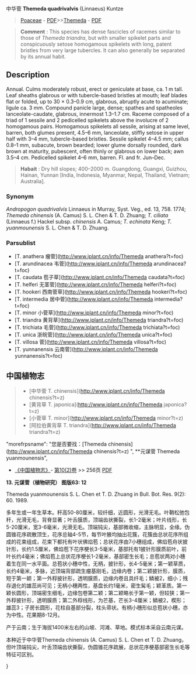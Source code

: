中华菅 **Themeda quadrivalvis** (Linnaeus) Kuntze

> [Poaceae](http://www.iplant.cn/info/Poaceae?t=foc) - [PDF](http://www.iplant.cn/foc/pdf/Poaceae.pdf)>>[Themeda](http://www.iplant.cn/info/Themeda?t=foc) - [PDF](http://www.iplant.cn/foc/pdf/Themeda.pdf)

> **Comment** : 
> This species has dense fascicles of racemes similar to those of *Themeda triandra*, but with smaller spikelet parts and conspicuously setose homogamous spikelets with long, patent bristles from very large tubercles. It can also generally be separated by its annual habit.

## Description

Annual. Culms moderately robust, erect or geniculate at base, ca. 1 m tall. Leaf sheaths glabrous or with tubercle-based bristles at mouth; leaf blades flat or folded, up to 30 × 0.3–0.9 cm, glabrous, abruptly acute to acuminate; ligule ca. 3 mm. Compound panicle large, dense; spathes and spatheoles lanceolate-caudate, glabrous, innermost 1.3–1.7 cm. Raceme composed of a triad of 1 sessile and 2 pedicelled spikelets above the involucre of 2 homogamous pairs. Homogamous spikelets all sessile, arising at same level, barren, both glumes present, 4.5–6 mm, lanceolate, stiffly setose in upper half with 3–4 mm, tubercle-based bristles. Sessile spikelet 4–4.5 mm; callus 0.8–1 mm, subacute, brown bearded; lower glume dorsally rounded, dark brown at maturity, pubescent, often thinly or glabrous on lower back; awn 3.5–4 cm. Pedicelled spikelet 4–6 mm, barren. Fl. and fr. Jun–Dec.

> **Habait** : 
> Dry hill slopes; 400–2000 m. Guangdong, Guangxi, Guizhou, Hainan, Yunnan [India, Indonesia, Myanmar, Nepal, Thailand, Vietnam; Australia].

### Synonym
*Andropogon quadrivalvis* Linnaeus in Murray, Syst. Veg., ed. 13, 758. 1774; *Themeda chinensis* (A. Camus) S. L. Chen & T. D. Zhuang; *T. ciliata* (Linnaeus f.) Hackel subsp. *chinensis* A. Camus; *T. echinata* Keng; *T. yuanmounensis* S. L. Chen & T. D. Zhuang.

### Parsublist

* [T.  anathera  瘤菅](http://www.iplant.cn/info/Themeda anathera?t=foc)
* [T.  arundinacea  韦菅](http://www.iplant.cn/info/Themeda arundinacea?t=foc)
* [T.  caudata  苞子草](http://www.iplant.cn/info/Themeda caudata?t=foc)
* [T.  helferi  无茎菅](http://www.iplant.cn/info/Themeda helferi?t=foc)
* [T.  hookeri  西南菅草](http://www.iplant.cn/info/Themeda hookeri?t=foc)
* [T.  intermedia  居中菅](http://www.iplant.cn/info/Themeda intermedia?t=foc)
* [T.  minor  小菅草](http://www.iplant.cn/info/Themeda minor?t=foc)
* [T.  triandra  黄背草](http://www.iplant.cn/info/Themeda triandra?t=foc)
* [T.  trichiata  毛菅](http://www.iplant.cn/info/Themeda trichiata?t=foc)
* [T.  unica  浙皖菅](http://www.iplant.cn/info/Themeda unica?t=foc)
* [T.  villosa  菅](http://www.iplant.cn/info/Themeda villosa?t=foc)
* [T.  yunnanensis  云南菅](http://www.iplant.cn/info/Themeda yunnanensis?t=foc)

## 中国植物志

> * [中华菅  T.  chinensis](http://www.iplant.cn/info/Themeda chinensis?t=z)
> * [黄背草  T.  japonica](http://www.iplant.cn/info/Themeda japonica?t=z)
> * [小菅草  T.  minor](http://www.iplant.cn/info/Themeda minor?t=z)
> * [阿拉伯黄背草  T.  triandra](http://www.iplant.cn/info/Themeda triandra?t=z)

  "morefrpsname": "您是否要找：<span class='spantxt'>[Themeda chinensis](http://www.iplant.cn/info/Themeda chinensis?t=z)  ",
**元谋菅 Themeda yuanmounensis",

* [《中国植物志》](http://www.iplant.cn/frps)- [第10(2)卷](http://www.iplant.cn/frps/vol/10(2)) >> 256页 [PDF](http://www.iplant.cn/frps/pdf/10(2)/256.pdf)

**13. 元谋菅（植物研究） 图版63: 12**

Themeda yuanmounensis S. L. Chen et T. D. Zhuang in Bull. Bot. Res. 9(2): 60. 1989.

多年生或一年生草本。秆高50-80厘米，较纤细，近圆形，光滑无毛。叶鞘松弛包秆，光滑无毛，背脊显著；叶舌膜质，顶端齿状撕裂，长1-2毫米；叶片线形，长5-20厘米，宽3-6毫米，光滑无毛。顶端钝尖，基部微收缩，主脉明显，全缘。伪圆锥花序疏散顶生，花序总轴4-5节，每节叶腋均抽出花簇，花簇由总状花序所组成的花束组成，花束下都托有叶状佛焰苞；总状花序由7小穗组成，佛焰苞舟状披针形，长约1.5厘米，佛焰苞下花序梗长3-5毫米，基部托有1披针形膜质前叶，前叶长约4毫米；佛焰苞上总状花序梗长1-2毫米，基部密生长毛；总苞状两对小穗着生在同一水平面。总苞状小穗中性，无柄，披针形，长4-5毫米；第一颖草质，长约4毫米，多脉，近顶端背部疏生瘤基刚毛，边缘内卷；第二颖披针形，膜质，短于第一颖；第一外稃披针形，透明膜质，边缘内卷且具纤毛；鳞被2，细小；残存退化的雄蕊尚可见；无柄小穗两性，基盘长约1毫米，密生髯毛；颖革质。第一颖长圆形，顶端密生细毛，边缘包卷第二颖；第二颖略长于第一颖，但较狭；第一外稃披针形，透明膜质；第二外稃线形，为芒基，芒长3-4厘米；鳞被2，楔形；雄蕊3；子房长圆形，花柱自基部分裂，柱头帚状。有柄小穗形似总苞状小穗，亦为中性。花果期8-12月。

产于云南；生于海拔1400米左右的山坡、河滩、草地。模式标本采自云南元谋。

本种近于中华菅Themeda chinensis (A. Camus) S. L. Chen et T. D. Zhuang，但叶顶端钝尖，叶舌顶端齿状撕裂，伪圆锥花序疏展，总状花序梗基部密生长毛等特征可区别。

}